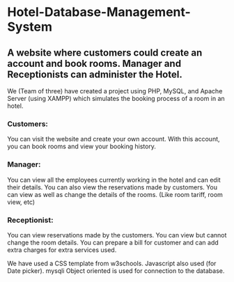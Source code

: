# Hotel-Database-Management-System
## A website where customers could create an account and book rooms. Manager and Receptionists can administer the Hotel.

We (Team of three) have created a project using PHP, MySQL, and Apache Server (using XAMPP) which simulates the booking process of a room in an hotel.

### Customers:
You can visit the website and create your own account. With this account, you can book rooms and view your booking history.

### Manager:
You can view all the employees currently working in the hotel and can edit their details. You can also view the reservations made by customers. You can view as well as change the details of the rooms. (Like room tariff, room view, etc)

### Receptionist:
You can view reservations made by the customers. You can view but cannot change the room details. You can prepare a bill for customer and can add extra charges for extra services used.


We have used a CSS template from w3schools. Javascript also used (for Date picker). mysqli Object oriented is used for connection to the database.
